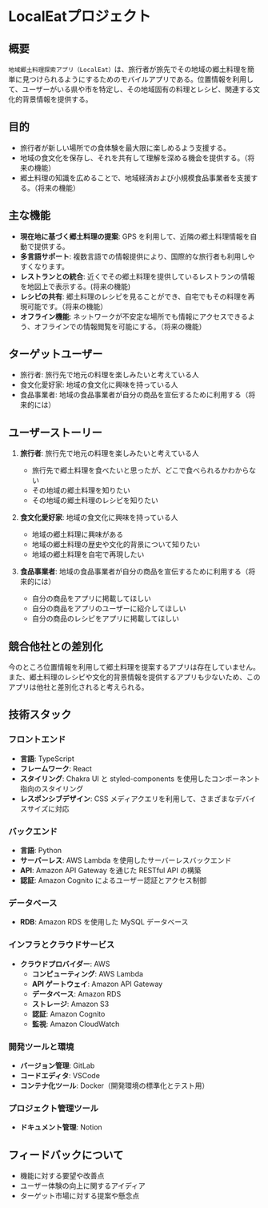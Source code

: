# LocalEatプロジェクト

## 概要

`地域郷土料理探索アプリ（LocalEat）`は、旅行者が旅先でその地域の郷土料理を簡単に見つけられるようにするためのモバイルアプリである。位置情報を利用して、ユーザーがいる県や市を特定し、その地域固有の料理とレシピ、関連する文化的背景情報を提供する。

## 目的

- 旅行者が新しい場所での食体験を最大限に楽しめるよう支援する。
- 地域の食文化を保存し、それを共有して理解を深める機会を提供する。（将来の機能）
- 郷土料理の知識を広めることで、地域経済および小規模食品事業者を支援する。（将来の機能）

## 主な機能

- **現在地に基づく郷土料理の提案**: GPS を利用して、近隣の郷土料理情報を自動で提供する。
- **多言語サポート**: 複数言語での情報提供により、国際的な旅行者も利用しやすくなります。
- **レストランとの統合**: 近くでその郷土料理を提供しているレストランの情報を地図上で表示する。(将来の機能)
- **レシピの共有**: 郷土料理のレシピを見ることができ、自宅でもその料理を再現可能です。（将来の機能）
- **オフライン機能**: ネットワークが不安定な場所でも情報にアクセスできるよう、オフラインでの情報閲覧を可能にする。（将来の機能）

## ターゲットユーザー

- 旅行者: 旅行先で地元の料理を楽しみたいと考えている人
- 食文化愛好家: 地域の食文化に興味を持っている人
- 食品事業者: 地域の食品事業者が自分の商品を宣伝するために利用する（将来的には）

## ユーザーストーリー

1. **旅行者**: 旅行先で地元の料理を楽しみたいと考えている人
   - 旅行先で郷土料理を食べたいと思ったが、どこで食べられるかわからない
   - その地域の郷土料理を知りたい
   - その地域の郷土料理のレシピを知りたい

2. **食文化愛好家**: 地域の食文化に興味を持っている人
    - 地域の郷土料理に興味がある
    - 地域の郷土料理の歴史や文化的背景について知りたい
    - 地域の郷土料理を自宅で再現したい

3. **食品事業者**: 地域の食品事業者が自分の商品を宣伝するために利用する（将来的には）
    - 自分の商品をアプリに掲載してほしい
    - 自分の商品をアプリのユーザーに紹介してほしい
    - 自分の商品のレシピをアプリに掲載してほしい

## 競合他社との差別化

今のところ位置情報を利用して郷土料理を提案するアプリは存在していません。また、郷土料理のレシピや文化的背景情報を提供するアプリも少ないため、このアプリは他社と差別化されると考えられる。

## 技術スタック

### フロントエンド

- **言語**: TypeScript
- **フレームワーク**: React
- **スタイリング**: Chakra UI と styled-components を使用したコンポーネント指向のスタイリング
- **レスポンシブデザイン**: CSS メディアクエリを利用して、さまざまなデバイスサイズに対応

### バックエンド

- **言語**: Python
- **サーバーレス**: AWS Lambda を使用したサーバーレスバックエンド
- **API**: Amazon API Gateway を通じた RESTful API の構築
- **認証**: Amazon Cognito によるユーザー認証とアクセス制御

### データベース

- **RDB**: Amazon RDS を使用した MySQL データベース

### インフラとクラウドサービス

- **クラウドプロバイダー**: AWS
  - **コンピューティング**: AWS Lambda
  - **API ゲートウェイ**: Amazon API Gateway
  - **データベース**: Amazon RDS
  - **ストレージ**: Amazon S3
  - **認証**: Amazon Cognito
  - **監視**: Amazon CloudWatch

### 開発ツールと環境

- **バージョン管理**: GitLab
- **コードエディタ**: VSCode
- **コンテナ化ツール**: Docker（開発環境の標準化とテスト用）

### プロジェクト管理ツール

- **ドキュメント管理**: Notion

## フィードバックについて

- 機能に対する要望や改善点
- ユーザー体験の向上に関するアイディア
- ターゲット市場に対する提案や懸念点
